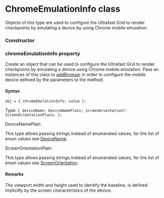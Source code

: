 # ChromeEmulationInfo class
Objects of this type are used to configure the Ultrafast Grid to render checkpoints by emulating a device by using Chrome mobile emulation.

### Constructor 
### chromeEmulationInfo property
Create an object that can be used to configure the Ultrafast Grid to render checkpoints by emulating a device using Chrome mobile emulation.
Pass an instances of this class to [addBrowser](./configuration#addbrowser-method) in order to configure the mobile device defined by the parameters to the method.

#### Syntax 
 ``` 
obj = { chromeEmulationInfo: value };
 ``` 
 
 Type: 
 `{ deviceName: DeviceNamePlain; screenOrientation?: ScreenOrientationPlain; };` 
 
 DeviceNamePlain

This type allows passing strings instead of enumerated values, for the list of enum values see [DeviceName](./devicename).

ScreenOrientationPlain

This type allows passing strings instead of enumerated values, for the list of enum values see [ScreenOrientation](./screenorientation).
        
 ####  Remarks 
The viewport width and height used to identify the baseline, is defined implicitly by the screen characteristics of the device.